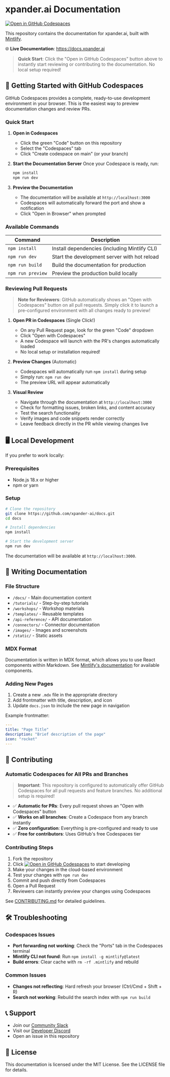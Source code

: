 # xpander.ai Documentation

[![Open in GitHub Codespaces](https://github.com/codespaces/badge.svg)](https://codespaces.new/xpander-ai/docs?quickstart=1)

This repository contains the documentation for xpander.ai, built with [Mintlify](https://mintlify.com).

🌐 **Live Documentation**: https://docs.xpander.ai

> **Quick Start**: Click the "Open in GitHub Codespaces" button above to instantly start reviewing or contributing to the documentation. No local setup required!

## 🚀 Getting Started with GitHub Codespaces

GitHub Codespaces provides a complete, ready-to-use development environment in your browser. This is the easiest way to preview documentation changes and review PRs.

### Quick Start

1. **Open in Codespaces**
   - Click the green "Code" button on this repository
   - Select the "Codespaces" tab
   - Click "Create codespace on main" (or your branch)

2. **Start the Documentation Server**
   Once your Codespace is ready, run:
   ```bash
   npm install
   npm run dev
   ```

3. **Preview the Documentation**
   - The documentation will be available at `http://localhost:3000`
   - Codespaces will automatically forward the port and show a notification
   - Click "Open in Browser" when prompted

### Available Commands

| Command | Description |
|---------|-------------|
| `npm install` | Install dependencies (including Mintlify CLI) |
| `npm run dev` | Start the development server with hot reload |
| `npm run build` | Build the documentation for production |
| `npm run preview` | Preview the production build locally |

### Reviewing Pull Requests

> **Note for Reviewers**: GitHub automatically shows an "Open with Codespaces" button on all pull requests. Simply click it to launch a pre-configured environment with all changes ready to preview!

1. **Open PR in Codespaces** (Single Click!)
   - On any Pull Request page, look for the green "Code" dropdown
   - Click "Open with Codespaces" 
   - A new Codespace will launch with the PR's changes automatically loaded
   - No local setup or installation required!

2. **Preview Changes** (Automatic)
   - Codespaces will automatically run `npm install` during setup
   - Simply run: `npm run dev`
   - The preview URL will appear automatically

3. **Visual Review**
   - Navigate through the documentation at `http://localhost:3000`
   - Check for formatting issues, broken links, and content accuracy
   - Test the search functionality
   - Verify images and code snippets render correctly
   - Leave feedback directly in the PR while viewing changes live

## 🖥️ Local Development

If you prefer to work locally:

### Prerequisites
- Node.js 18.x or higher
- npm or yarn

### Setup
```bash
# Clone the repository
git clone https://github.com/xpander-ai/docs.git
cd docs

# Install dependencies
npm install

# Start the development server
npm run dev
```

The documentation will be available at `http://localhost:3000`.

## 📝 Writing Documentation

### File Structure
- `/docs/` - Main documentation content
- `/tutorials/` - Step-by-step tutorials
- `/workshops/` - Workshop materials
- `/templates/` - Reusable templates
- `/api-reference/` - API documentation
- `/connectors/` - Connector documentation
- `/images/` - Images and screenshots
- `/static/` - Static assets

### MDX Format
Documentation is written in MDX format, which allows you to use React components within Markdown. See [Mintlify's documentation](https://mintlify.com/docs/content/components) for available components.

### Adding New Pages
1. Create a new `.mdx` file in the appropriate directory
2. Add frontmatter with title, description, and icon
3. Update `docs.json` to include the new page in navigation

Example frontmatter:
```yaml
---
title: "Page Title"
description: "Brief description of the page"
icon: "rocket"
---
```

## 🔄 Contributing

### Automatic Codespaces for All PRs and Branches

> **Important**: This repository is configured to automatically offer GitHub Codespaces for all pull requests and feature branches. No additional setup is required!

- ✅ **Automatic for PRs**: Every pull request shows an "Open with Codespaces" button
- ✅ **Works on all branches**: Create a Codespace from any branch instantly
- ✅ **Zero configuration**: Everything is pre-configured and ready to use
- ✅ **Free for contributors**: Uses GitHub's free Codespaces tier

### Contributing Steps

1. Fork the repository
2. Click [![Open in GitHub Codespaces](https://github.com/codespaces/badge.svg)](https://codespaces.new/xpander-ai/docs?quickstart=1) to start developing
3. Make your changes in the cloud-based environment
4. Test your changes with `npm run dev`
5. Commit and push directly from Codespaces
6. Open a Pull Request
7. Reviewers can instantly preview your changes using Codespaces

See [CONTRIBUTING.md](.github/CONTRIBUTING.md) for detailed guidelines.

## 🛠️ Troubleshooting

### Codespaces Issues
- **Port forwarding not working**: Check the "Ports" tab in the Codespaces terminal
- **Mintlify CLI not found**: Run `npm install -g mintlify@latest`
- **Build errors**: Clear cache with `rm -rf .mintlify` and rebuild

### Common Issues
- **Changes not reflecting**: Hard refresh your browser (Ctrl/Cmd + Shift + R)
- **Search not working**: Rebuild the search index with `npm run build`

## 📞 Support

- Join our [Community Slack](https://join.slack.com/t/xpandercommunity/shared_invite/zt-2mt2xkxkz-omM7f~_h2jcuzFudrYtZQQ)
- Visit our [Developer Discord](https://discord.gg/CUcp4WWh5g)
- Open an issue in this repository

## 📄 License

This documentation is licensed under the MIT License. See the LICENSE file for details.